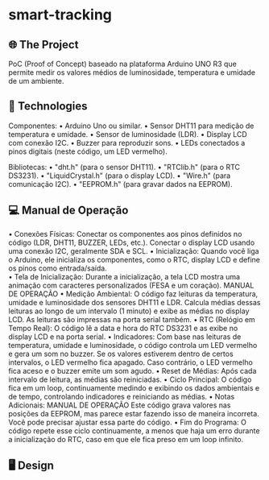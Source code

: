 # smart-tracking

## 🌐 The Project
PoC (Proof of Concept) baseado na plataforma Arduino UNO R3 que permite medir os valores médios de luminosidade, temperatura e umidade de um ambiente.

## 🚀 Technologies

Componentes:
• Arduino Uno ou similar.
• Sensor DHT11 para medição de temperatura e umidade.
• Sensor de luminosidade (LDR).
• Display LCD com conexão I2C.
• Buzzer para reproduzir sons.
• LEDs conectados a pinos digitais (neste código, um LED vermelho).

Bibliotecas:
• "dht.h" (para o sensor DHT11).
• "RTClib.h" (para o RTC DS3231).
• "LiquidCrystal.h" (para o display LCD).
• "Wire.h" (para comunicação I2C).
• "EEPROM.h" (para gravar dados na EEPROM).
 
## 💻 Manual de Operação
• Conexões Físicas:
Conectar os componentes aos pinos definidos no código (LDR, DHT11,
BUZZER, LEDs, etc.).
Conectar o display LCD usando uma conexão I2C, geralmente SDA e SCL.
• Inicialização:
Quando você liga o Arduino, ele inicializa os componentes, como o RTC, display
LCD e define os pinos como entrada/saída. </br>
• Tela de Inicialização:
Durante a inicialização, a tela LCD mostra uma animação com caracteres
personalizados (FESA e um coração).
MANUAL DE OPERAÇÃO
• Medição Ambiental:
O código faz leituras da temperatura, umidade e luminosidade dos sensores
DHT11 e LDR.
Calcula médias dessas leituras ao longo de um intervalo (1 minuto) e exibe as
médias no display LCD.
As leituras são impressas na porta serial também.
• RTC (Relógio em Tempo Real):
O código lê a data e hora do RTC DS3231 e as exibe no display LCD e na porta
serial.
• Indicadores:
Com base nas leituras de temperatura, umidade e luminosidade, o código
controla um LED vermelho e gera um som no buzzer.
Se os valores estiverem dentro de certos intervalos, o LED vermelho fica
apagado.
Caso contrário, o LED vermelho fica aceso e o buzzer emite um som agudo.
• Reset de Médias:
Após cada intervalo de leitura, as médias são reiniciadas.
• Ciclo Principal:
O código fica em um loop, continuamente medindo e exibindo os dados
ambientais e de tempo, controlando indicadores e reiniciando as médias.
• Notas Adicionais:
MANUAL DE OPERAÇÃO
Este código grava valores nas posições da EEPROM, mas parece estar fazendo
isso de maneira incorreta. Você pode precisar ajustar essa parte do código.
• Fim do Programa:
O código repete esse ciclo continuamente, a menos que haja um erro durante a
inicialização do RTC, caso em que ele fica preso em um loop infinito.

## 🖥️ Design
